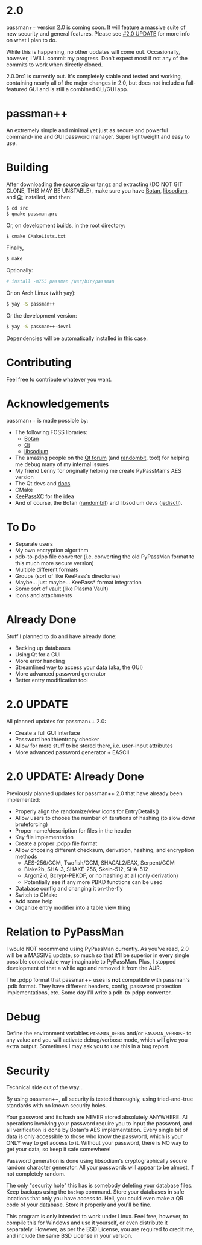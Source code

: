 # 2.0
passman++ version 2.0 is coming soon. It will feature a massive suite of new security and general features. Please see [#2.0 UPDATE](https://github.com/binex-dsk/passmanpp#20-update) for more info on what I plan to do.

While this is happening, no other updates will come out. Occasionally, however, I WILL commit my progress. Don't expect most if not any of the commits to work when directly cloned.

2.0.0rc1 is currently out. It's completely stable and tested and working, containing nearly all of the major changes in 2.0, but does not include a full-featured GUI and is still a combined CLI/GUI app.

# passman++
An extremely simple and minimal yet just as secure and powerful command-line and GUI password manager. Super lightweight and easy to use.

# Building
After downloading the source zip or tar.gz and extracting (DO NOT GIT CLONE, THIS MAY BE UNSTABLE), make sure you have [Botan](https://github.com/randombit/botan/), [libsodium](https://github.com/jedisct1/libsodium), and [Qt](https://qt.io) installed, and then:
```bash
$ cd src
$ qmake passman.pro
```
Or, on development builds, in the root directory:
```bash
$ cmake CMakeLists.txt
```
Finally,
```bash
$ make
```
Optionally:
```bash
# install -m755 passman /usr/bin/passman
```
Or on Arch Linux (with yay):
```bash
$ yay -S passman++
```
Or the development version:
```bash
$ yay -S passman++-devel
```
Dependencies will be automatically installed in this case.
# Contributing
Feel free to contribute whatever you want.

# Acknowledgements
passman++ is made possible by:

- The following FOSS libraries:
  * [Botan](https://github.com/randombit/botan/)
  * [Qt](https://qt.io)
  * [libsodium](https://github.com/jedisct1/libsodium)
- The amazing people on the [Qt forum](https://forum.qt.io) (and [randombit](https://github.com/randombit), too!) for helping me debug many of my internal issues
- My friend Lenny for originally helping me create PyPassMan's AES version
- The Qt devs and [docs](https://doc.qt.io)
- CMake
- [KeePassXC](https://github.com/keepassxreboot/keepassxc) for the idea
- And of course, the Botan ([randombit](https://github.com/randombit)) and libsodium devs ([jedisctl](https://github.com/jedisct1)).

# To Do
- Separate users
- My own encryption algorithm
- pdb-to-pdpp file converter (i.e. converting the old PyPassMan format to this much more secure version)
- Multiple different formats
- Groups (sort of like KeePass's directories)
- Maybe... just maybe... KeePass* format integration
- Some sort of vault (like Plasma Vault)
- Icons and attachments

# Already Done
Stuff I planned to do and have already done:
- Backing up databases
- Using Qt for a GUI
- More error handling
- Streamlined way to access your data (aka, the GUI)
- More advanced password generator
- Better entry modification tool

# 2.0 UPDATE
All planned updates for passman++ 2.0:
- Create a full GUI interface
- Password health/entropy checker
- Allow for more stuff to be stored there, i.e. user-input attributes
- More advanced password generator + EASCII

# 2.0 UPDATE: Already Done
Previously planned updates for passman++ 2.0 that have already been implemented:
- Properly align the randomize/view icons for EntryDetails()
- Allow users to choose the number of iterations of hashing (to slow down bruteforcing)
- Proper name/description for files in the header
- Key file implementation
- Create a proper .pdpp file format
- Allow choosing different checksum, derivation, hashing, and encryption methods
  * AES-256/GCM, Twofish/GCM, SHACAL2/EAX, Serpent/GCM
  * Blake2b, SHA-3, SHAKE-256, Skein-512, SHA-512
  * Argon2id, Bcrypt-PBKDF, or no hashing at all (only derivation)
  * Potentially see if any more PBKD functions can be used
- Database config and changing it on-the-fly
- Switch to CMake
- Add some help
- Organize entry modifier into a table view thing

# Relation to PyPassMan
I would NOT recommend using PyPassMan currently. As you've read, 2.0 will be a MASSIVE update, so much so that it'll be superior in every single possible conceivable way imaginable to PyPassMan. Plus, I stopped development of that a while ago and removed it from the AUR.

The .pdpp format that passman++ uses is **not** compatible with passman's .pdb format. They have different headers, config, password protection implementations, etc. Some day I'll write a pdb-to-pdpp converter.

# Debug
Define the environment variables `PASSMAN_DEBUG` and/or `PASSMAN_VERBOSE` to any value and you will activate debug/verbose mode, which will give you extra output. Sometimes I may ask you to use this in a bug report.

# Security
Technical side out of the way...

By using passman++, all security is tested thoroughly, using tried-and-true standards with no known security holes.

Your password and its hash are NEVER stored absolutely ANYWHERE. All operations involving your password require you to input the password, and all verification is done by Botan's AES implementation. Every single bit of data is only accessible to those who know the password, which is your ONLY way to get access to it. Without your password, there is NO way to get your data, so keep it safe somewhere!

Password generation is done using libsodium's cryptographically secure random character generator. All your passwords will appear to be almost, if not completely random.

The only "security hole" this has is somebody deleting your database files. Keep backups using the `backup` command. Store your databases in safe locations that only you have access to. Hell, you could even make a QR code of your database. Store it properly and you'll be fine.

This program is only intended to work under Linux. Feel free, however, to compile this for Windows and use it yourself, or even distribute it separately. However, as per the BSD License, you are required to credit me, and include the same BSD License in your version.
